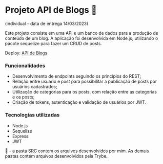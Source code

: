 # Projeto API de Blogs :memo:

(individual - data de entrega 14/03/2023)

Este projeto consiste em uma API e um banco de dados para a produção de conteúdo de um blog. A aplicação foi desenvolvida em Node.js, utilizando o pacote sequelize para fazer um CRUD de posts.

Deploy: <a href="https://starwars-project-betemrt.glitch.me/">API de Blogs</a>

### Funcionalidades
- Desenvolvimento de endpoints seguindo os princípios do REST;
- Relação entre usuário e post para possibilitar a publicação de posts por usuários cadastrados;
- Utilização de categorias para os posts, com relação entre as categorias e os posts;
- Criação de tokens, autenticação e validação de usuários por JWT.
### Tecnologias utilizadas
- Node.js
- Sequelize
- Express
- JWT 

:rotating_light: - a pasta SRC contem os arquivos desenvolvidos por mim. As demais pastas contem arquivos desenvolvidos pela Trybe.
